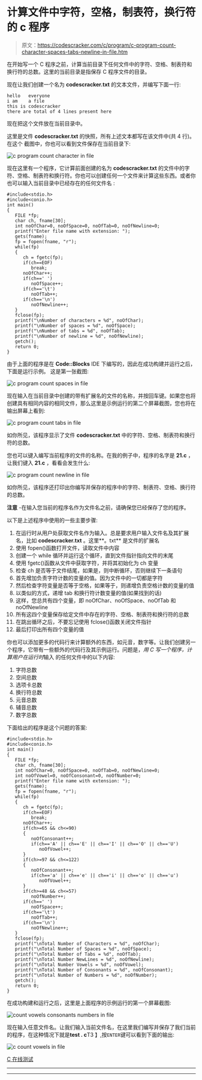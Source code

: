 # 计算文件中字符，空格，制表符，换行符的 c 程序

> 原文：<https://codescracker.com/c/program/c-program-count-character-spaces-tabs-newline-in-file.htm>

在开始写一个 C 程序之前，计算当前目录下任何文件中的字符、空格、制表符和换行符的总数。这里的当前目录是指保存 C 程序文件的目录。

现在让我们创建一个名为 **codescracker.txt** 的文本文件，并编写下面一行:

```
hello	everyone
i am	a file
this is codescracker
there are total of 4 lines present here
```

现在把这个文件放在当前目录中。

这里是文件 **codescracker.txt** 的快照，所有上述文本都写在该文件中(共 4 行)。在这个 截图中，你也可以看到文件保存在当前目录下:

![c program count character in file](img/f531cc0d43cba1a15a6943875ea5575d.png)

现在这里有一个程序，它计算前面创建的名为 **codescracker.txt** 的文件中的字符、空格、制表符和换行符。你也可以创建任何一个文件来计算这些东西。或者你也可以输入当前目录中已经存在的任何文件名 :

```
#include<stdio.h>
#include<conio.h>
int main()
{
   FILE *fp;
   char ch, fname[30];
   int noOfChar=0, noOfSpace=0, noOfTab=0, noOfNewline=0;
   printf("Enter file name with extension: ");
   gets(fname);
   fp = fopen(fname, "r");
   while(fp)
   {
      ch = fgetc(fp);
      if(ch==EOF)
         break;
      noOfChar++;
      if(ch==' ')
         noOfSpace++;
      if(ch=='\t')
         noOfTab++;
      if(ch=='\n')
         noOfNewline++;
   }
   fclose(fp);
   printf("\nNumber of characters = %d", noOfChar);
   printf("\nNumber of spaces = %d", noOfSpace);
   printf("\nNumber of tabs = %d", noOfTab);
   printf("\nNumber of newline = %d", noOfNewline);
   getch();
   return 0;
}
```

由于上面的程序是在 **Code::Blocks** IDE 下编写的，因此在成功构建并运行之后，下面是运行示例。 这是第一张截图:

![c program count spaces in file](img/2862297f9986a808e3e3822f113ae45f.png)

现在输入在当前目录中创建的带有扩展名的文件的名称，并按回车键。如果您也将创建具有相同内容的相同文件，那么这里是示例运行的第二个屏幕截图，您也将在输出屏幕上看到:

![c program count tabs in file](img/abd12ac77823cd90a85fce76e830aa26.png)

如你所见，该程序显示了文件 **codescracker.txt** 中的字符、空格、制表符和换行符的总数。

您也可以键入编写当前程序的文件的名称。在我的例子中，程序的名字是 **21.c** ， 让我们键入 **21.c** ，看看会发生什么:

![c program count newline in file](img/e5b7788c89c315b9a48c2b73f3828b3f.png)

如你所见，该程序还打印出你编写并保存的程序中的字符、制表符、空格、换行符的总数。

**注意** -在输入您当前的程序名作为文件名之前，请确保您已经保存了您的程序。

以下是上述程序中使用的一些主要步骤:

1.  在运行时从用户处获取文件名作为输入。总是要求用户输入文件名及其扩展名，比如 **codescracker.txt** 。这里**。txt** 是文件的扩展名
2.  使用 fopen()函数打开文件，读取文件中内容
3.  创建一个 while 循环并运行这个循环，直到文件指针指向文件的末尾
4.  使用 fgetc()函数从文件中获取字符，并将其初始化为 ch 变量
5.  检查 ch 是否等于文件结尾，如果是，则中断循环，否则继续下一条语句
6.  首先增加负责字符计数的变量的值。因为文件中的一切都是字符
7.  然后检查字符变量是否等于空格，如果等于，则递增负责空格计数的变量的值
8.  以类似的方式，递增 tab 和换行符计数变量的值(如果找到的话)
9.  这样，您总共有四个变量，即 noOfChar、noOfSpace、noOfTab 和 noOfNewline
10.  所有这四个变量保存给定文件中存在的字符、空格、制表符和换行符的总数
11.  在跳出循环之后，不要忘记使用 fclose()函数关闭文件指针
12.  最后打印出所有四个变量的值

你也可以添加更多的代码行来计算额外的东西，如元音，数字等。让我们创建另一个程序，它带有一些额外的代码行及其示例运行。问题是，*用 C 写一个程序，计算用户在运行时*输入 的任何文件中的以下内容:

1.  字符总数
2.  空间总数
3.  选项卡总数
4.  换行符总数
5.  元音总数
6.  辅音总数
7.  数字总数

下面给出的程序是这个问题的答案:

```
#include<stdio.h>
#include<conio.h>
int main()
{
   FILE *fp;
   char ch, fname[30];
   int noOfChar=0, noOfSpace=0, noOfTab=0, noOfNewline=0;
   int noOfVowel=0, noOfConsonant=0, noOfNumber=0;
   printf("Enter file name with extension: ");
   gets(fname);
   fp = fopen(fname, "r");
   while(fp)
   {
      ch = fgetc(fp);
      if(ch==EOF)
         break;
      noOfChar++;
      if(ch>=65 && ch<=90)
      {
         noOfConsonant++;
         if(ch=='A' || ch=='E' || ch=='I' || ch=='O' || ch=='U')
            noOfVowel++;
      }
      if(ch>=97 && ch<=122)
      {
         noOfConsonant++;
         if(ch=='a' || ch=='e' || ch=='i' || ch=='o' || ch=='u')
            noOfVowel++;
      }
      if(ch>=48 && ch<=57)
         noOfNumber++;
      if(ch==' ')
         noOfSpace++;
      if(ch=='\t')
         noOfTab++;
      if(ch=='\n')
         noOfNewline++;
   }
   fclose(fp);
   printf("\nTotal Number of Characters = %d", noOfChar);
   printf("\nTotal Number of Spaces = %d", noOfSpace);
   printf("\nTotal Number of Tabs = %d", noOfTab);
   printf("\nTotal Number NewLines = %d", noOfNewline);
   printf("\nTotal Number Vowels = %d", noOfVowel);
   printf("\nTotal Number of Consonants = %d", noOfConsonant);
   printf("\nTotal Number of Numbers = %d", noOfNumber);
   getch();
   return 0;
}
```

在成功构建和运行之后，这里是上面程序的示例运行的第一个屏幕截图:

![count vowels consonants numbers in file](img/77425bf9b758f80e85928f2327decf47.png)

现在输入任意文件名。让我们输入当前文件名，在这里我们编写并保存了我们当前的程序，在这种情况下就是**test . c**T3 】,按`ENTER`键可以看到下面的输出:

![c count vowels in file](img/9331f7e3ed75921dedddb370cc8f2c95.png)

[C 在线测试](/exam/showtest.php?subid=2)

* * *

* * *